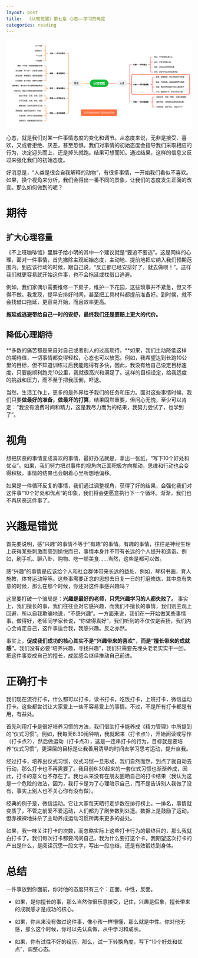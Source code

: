 ```yaml
---
layout: post
title:  《认知觉醒》第七章 心态——学习的角度
categories: reading
---
```


![脑图认知觉醒-心态.png](/assets/%E8%84%91%E5%9B%BE%E8%AE%A4%E7%9F%A5%E8%A7%89%E9%86%92-%E5%BF%83%E6%80%81.png)

心态，就是我们对某一件事情态度的变化和调节。从态度来说，无非是接受、喜欢，又或者拒绝、厌恶，甚至恐惧。我们对事情的初始态度会指导我们采取相应的行为，决定迎头而上，还是掉头就跑。结果可想而知。通过结果，这样的信息又反过来强化我们的初始态度。

好消息是，“人类是很会自我解释的动物”，有很多事情，一开始我们看似不喜欢。如果，换个视角来分析，我们会得出一番不同的景象，让我们的态度发生正面的改变。那么如何做到的呢？

# 期待

## 扩大心理容量

《不上班咖啡馆》里胖子给小明的其中一个建议就是“要追不要逃”。这是同样的心理，面对一件事情，首先撇除主观起始态度，主动地、提前地把它纳入我们预期范围内，到应该行动的时候，跟自己说，“反正都已经安排好了，就去做呗！”。这样我们就更容易就开始这件事，也不会拖延或找借口逃避。

例如，我们家偶尔需要维修一下房子，维护一下花园，这些琐事并不紧急，但又不得不做。我发现，提早安排好时间，甚至把工具材料都提前准备好。到时候，就不会找借口拖延，更容易开始，而且效率更高。

**拖延或逃避带给自己一时的安舒，最终我们还是要赔上更大的代价。**

## 降低心理期待

**多数的痛苦都是来自对自己或者别人的过高期待。**如果，我们主动降低这样的期待值，一切事情都变得轻松，心态也可以放宽。例如，我希望达到长跑10公里的目标，但不知道训练过后我能跑得有多快，因此，我没有给自己设定目标速度，只要能顺利跑完10公里，我就很高兴和满足了。这样的目标设定，给我适度的挑战和压力，而不至于把我压倒，吓退。

当然，生活工作上，更多的是外界给予我们的任务和压力。面对这些事情时候，我们只要**做最好的准备，做最坏的打算**，结果固然重要，但问心无愧，至少可以肯定：“我没有浪费时间和精力，这是我尽力而为的结果，我努力尝试了，也学到了”。


# 视角

想把厌恶的事情变成喜欢的事情，最好办法就是，拿出一张纸，“写下10个好处和优点”。如果，我们努力把对事件的视角向正面积极方向挪动，思维和行动也会变得积极，事情的结果也会朝着心里所想地偏移。

如果是一件循环反复的事情，我们通过调整视角，获得了好的结果，会强化我们对这件事“10个好处和优点”的印象，我们将会更愿意执行下一个循环。渐渐，我们也不再厌恶这件事了。

# 兴趣是错觉

首先要说明，感“兴趣”的事情不等于“有趣”的事情。有趣的事情，往往是神经生理上获得某些刺激而感到愉悦而已，事情本身并不带有长远的个人提升和造诣。例如，刷手机、聊八卦、购物、吃一顿美食……当然，这些是都可以做。

感“兴趣”的事情是应该给个人和社会群体带来长远的益处，例如，琴棋书画，育人施教，体育运动等等。这些事需要正念的思想去日复一日的打磨修炼，其中总有失意的时候，那么在那个时候，你还对这件事感兴趣吗？

这里要打破一个骗局是：**兴趣是最好的老师，只凭兴趣学习的人都失败了。** 事实上，我们擅长的事，我们往往会对它感兴趣，而我们不擅长的事情，我们则主观上回避，所以自我欺骗地说，“不感兴趣”。一方面来说，我们在一开始做某些事情事，做得好，老师同学家长说，“你做得真好”，我们听到的不仅仅是表扬，我们内心会肯定自己，这件事适合我，我感兴趣。反之亦然。

事实上，**促成我们成功的核心其实不是“兴趣带来的喜欢”，而是“擅长带来的成就感”**。我们没有必要“培养兴趣，寻找兴趣”，我们只需要先埋头老老实实干一回，把这件事变成自己的擅长，成就感会继续推动自己前进。

# 正确打卡

我们现在流行打卡，什么都可以打卡，读书打卡，吃饭打卡，上班打卡，微信运动打卡。这些都尝试让大家爱上一些不容易爱上的事情。不过，不是所有打卡都是有用，有益处。

首先利用打卡是很好培养习惯的方法，我们借助打卡能养成《精力管理》中所提到的“仪式习惯”。例如，我每天6:30闹钟响，我就起来（打卡点1），开始阅读或写作（打卡点2），然后做运动（打卡点3），这是一连串打卡的行为，目标就是要培养“仪式习惯”，更深层的目标是让我善用清早的时间去学习思考运动，提升自我。

经过打卡，培养出仪式习惯，仪式习惯一旦形成，我们自然而然，到点了就自动去行动，那么打卡也不再需要了。我目前6:30起来的一套仪式习惯也渐渐养成，因此，打卡的意义也不存在了。我也从来没有在朋友圈晒自己的打卡结果（我认为这是一个危险的做法，因为，我打卡是为了心理暗示自己，而不是告诉别人我做了没有，事实上别人也不关心你有没有做）。

经典的例子是，微信运动。它让大家每天晒行走步数在排行榜上。一排名，事情就变质了，不管之前爱不爱运动，人们都为了刷步数到处逛。数据上是鼓励了运动，但赤裸裸地抹杀了主动养成运动习惯所再来更多的益处。

如果，我一味关注打卡的次数，而忽略实际上这些打卡行为的最终目的，那么我就白打卡了。我们每次打卡都要问问自己，我为什么要打这个卡，我期望这次打卡的产出是什么，是阅读沉思一段文字，写出一段总结，还是有效锻炼到身体。


# 总结

一件事放到你面前，你对他的态度只有三个：正面，中性，反面。

- 如果，是你擅长的事，那么当然你很乐意接受，记住，兴趣是假象，擅长带来的成就感才是成功的核心。

- 如果，你从来没有做过这件事，像小孩一样懵懂，那么就是中性。你对他无感，那么这个时候，你可以先认真做，从中学习和成长。

- 如果，你有过往不好的经历，那么，试一下转换角度，写下“10个好处和优点”，调整心态。

<!--stackedit_data:
eyJoaXN0b3J5IjpbLTg5NzM4MjgyMywtMTg2NDUyNDkwNSwxNj
U3MTI0MTEzLDU5NDg3Mzk2MCwtODI3MDMxMjQyLDcwMzQ2MTgz
NV19
-->
